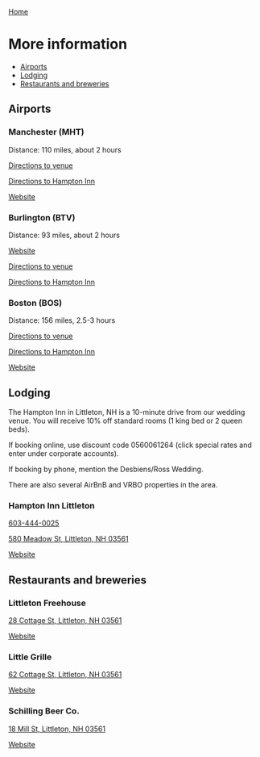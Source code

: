 [Home](/index.html)

# More information

<ul class="toc">
  <li><a href="#airports">Airports</a></li>
  <li><a href="#lodging">Lodging</a></li>
  <li><a href="#restaurants-and-breweries">Restaurants and breweries</a></li>
  <!-- <li><a href="#activities">Activities</a></li> -->
</ul>

## Airports

### Manchester (MHT)

Distance: 110 miles, about 2 hours

[Directions to venue](https://goo.gl/maps/F2vCPuTZGTv3dWDt5)

[Directions to Hampton Inn](https://goo.gl/maps/Nqh89XyJ7HCZnXHd9)

[Website](https://www.flymanchester.com/)

### Burlington (BTV)

Distance: 93 miles, about 2 hours

[Website](http://www.btv.aero/)

[Directions to venue](https://goo.gl/maps/3Fi4Y1Vzi98MUiW2A)

[Directions to Hampton Inn](https://goo.gl/maps/i2SL4g8UKngMtwDTA)

### Boston (BOS)

Distance: 156 miles, 2.5-3 hours

[Directions to venue](https://goo.gl/maps/aCSpajfUgmafKoT89)

[Directions to Hampton Inn](https://goo.gl/maps/nZByKLGwckRDQMt86)

[Website](https://www.massport.com/logan-airport)

## Lodging

The Hampton Inn in Littleton, NH is a 10-minute drive from our wedding
venue.  You will receive 10% off standard rooms (1 king bed or 2 queen
beds).

If booking online, use discount code 0560061264 (click special rates
and enter under corporate accounts).

If booking by phone, mention the Desbiens/Ross Wedding.

There are also several AirBnB and VRBO properties in the area.

<!-- ### Bishop Farm -->

<!-- <p><a href="tel:+1 603-838-2474">603-838-2474</a></p> -->

<!-- [33 Bishop Cutoff, Lisbon, NH 03585](https://goo.gl/maps/kujRwqkbwYT615fv9) -->

<!-- [Website](https://www.bishopfarm.com/) -->

### Hampton Inn Littleton

<p><a href="tel:+1 603-444-0025">603-444-0025</a></p>

[580 Meadow St, Littleton, NH 03561](https://goo.gl/maps/CgWXhYPPpE5t2T6eA)

[Website](https://www.hilton.com/en/hotels/ltnnhhx-hampton-littleton/)

## Restaurants and breweries

### Littleton Freehouse

[28 Cottage St, Littleton, NH 03561](https://goo.gl/maps/ivpUsNJTg3AGfVc66)

[Website](http://www.littletonfreehouse.com/)

### Little Grille

[62 Cottage St, Littleton, NH 03561](https://goo.gl/maps/1HXH7wfUpeA8752u6)

[Website](http://thelittlegrille.com/)

### Schilling Beer Co.

[18 Mill St, Littleton, NH 03561](https://goo.gl/maps/JpC8QFYBJqpCb6kdA)

[Website](http://www.schillingbeer.com/)
